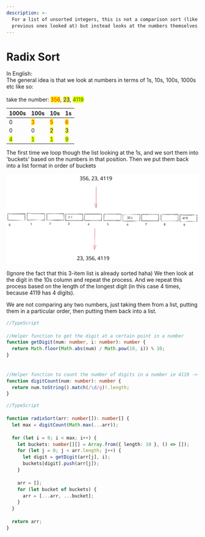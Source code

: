 ```yaml
---
description: >-
  For a list of unsorted integers, this is not a comparison sort (like the
  previous ones looked at) but instead looks at the numbers themselves.
---
```


# Radix Sort

In English:\
The general idea is that we look at numbers in terms of 1s, 10s, 100s, 1000s etc like so:\
\
take the number: <mark style="color:red;">356</mark>, <mark style="color:blue;">23</mark>, <mark style="color:green;">4119</mark>

| 1000s                               | 100s                                | 10s                                 | 1s                                  |
| ----------------------------------- | ----------------------------------- | ----------------------------------- | ----------------------------------- |
| 0                                   | <mark style="color:red;">3</mark>   | <mark style="color:red;">5</mark>   | <mark style="color:red;">6</mark>   |
| 0                                   | 0                                   | <mark style="color:blue;">2</mark>  | <mark style="color:blue;">3</mark>  |
| <mark style="color:green;">4</mark> | <mark style="color:green;">1</mark> | <mark style="color:green;">1</mark> | <mark style="color:green;">9</mark> |

The first time we loop though the list looking at the 1s, and we sort them into 'buckets' based on the numbers in that position. Then we put them back into a list format in order of buckets

<img src="../.gitbook/assets/file.drawing.svg" alt="" class="gitbook-drawing">

(Ignore the fact that this 3-item list is already sorted haha) We then look at the digit in the 10s column and repeat the process. And we repeat this process based on the length of the longest digit (in this case 4 times, because 4119 has 4 digits).

We are not comparing any two numbers, just taking them from a list, putting them in a particular order, then putting them back into a list.

```typescript
//TypeScript

//Helper function to get the digit at a certain point in a number
function getDigit(num: number, i: number): number {
  return Math.floor(Math.abs(num) / Math.pow(10, i)) % 10;
}


//Helper function to count the number of digits in a number ie 4119 -> 4
function digitCount(num: number): number {
  return num.toString().match(/\d/g)!.length;
}
```

```typescript
//TypeScript

function radixSort(arr: number[]): number[] {
  let max = digitCount(Math.max(...arr));

  for (let i = 0; i < max; i++) {
    let buckets: number[][] = Array.from({ length: 10 }, () => []);
    for (let j = 0; j < arr.length; j++) {
      let digit = getDigit(arr[j], i);
      buckets[digit].push(arr[j]);
    }

    arr = [];
    for (let bucket of buckets) {
      arr = [...arr, ...bucket];
    }
  }

  return arr;
}
```
